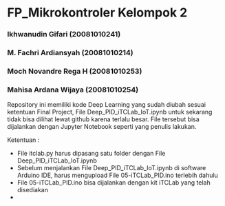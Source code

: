 # FP_Mikrokontroler Kelompok 2
### Ikhwanudin Gifari		    (20081010241)
### M. Fachri Ardiansyah		(20081010214)
### Moch Novandre Rega H	  (20081010253)
### Mahisa Ardana Wijaya		(20081010254)

Repository ini memiliki kode Deep Learning yang sudah diubah sesuai ketentuan Final Project, File Deep_PID_iTCLab_IoT.ipynb untuk sekarang tidak bisa dilihat lewat github karena terlalu besar. File tersebut bisa dijalankan dengan Jupyter Notebook seperti yang penulis lakukan. 

Ketentuan : 
- File itclab.py harus dipasang satu folder dengan File Deep_PID_iTCLab_IoT.ipynb
- Sebelum menjalankan File Deep_PID_iTCLab_IoT.ipynb di software Arduino IDE, harus mengupload File 05-iTCLab_PID.ino terlebih dahulu
- File 05-iTCLab_PID.ino bisa dijalankan dengan kit iTCLab yang telah disediakan 
- 

